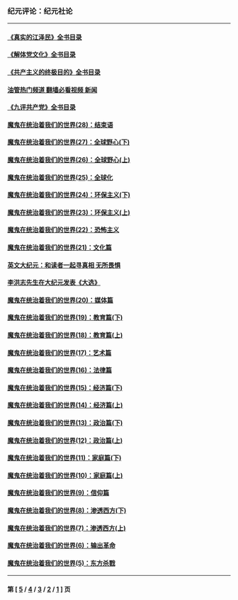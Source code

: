 ### 纪元评论：纪元社论
---
#### [《真实的江泽民》全书目录](../../pages/nsc422/n13721399.md?10250330) 
#### [《解体党文化》全书目录](../../pages/nsc422/n13721157.md?10250330) 
#### [《共产主义的终极目的》全书目录](../../pages/nsc422/n13721048.md?10250330) 
#### [油管热门频道 翻墙必看视频 新闻](ok?10250330)
#### [《九评共产党》全书目录](../../pages/nsc422/n13708085.md?10250330) 
#### [魔鬼在统治着我们的世界(28)：结束语](../../pages/nsc422/n10936246.md?10250330) 
#### [魔鬼在统治着我们的世界(27)：全球野心(下)](../../pages/nsc422/n10928319.md?10250330) 
#### [魔鬼在统治着我们的世界(26)：全球野心(上)](../../pages/nsc422/n10900318.md?10250330) 
#### [魔鬼在统治着我们的世界(25)：全球化](../../pages/nsc422/n10788205.md?10250330) 
#### [魔鬼在统治着我们的世界(24)：环保主义(下)](../../pages/nsc422/n10695307.md?10250330) 
#### [魔鬼在统治着我们的世界(23)：环保主义(上)](../../pages/nsc422/n10688613.md?10250330) 
#### [魔鬼在统治着我们的世界(22)：恐怖主义](../../pages/nsc422/n10614727.md?10250330) 
#### [魔鬼在统治着我们的世界(21)：文化篇](../../pages/nsc422/n10597706.md?10250330) 
#### [英文大纪元：和读者一起寻真相 无所畏惧](../../pages/nsc422/n12542027.md?10250330) 
#### [李洪志先生在大纪元发表《大选》](../../pages/nsc422/n12534746.md?10250330) 
#### [魔鬼在统治着我们的世界(20)：媒体篇](../../pages/nsc422/n10586579.md?10250330) 
#### [魔鬼在统治着我们的世界(19)：教育篇(下)](../../pages/nsc422/n10564808.md?10250330) 
#### [魔鬼在统治着我们的世界(18)：教育篇(上)](../../pages/nsc422/n10526970.md?10250330) 
#### [魔鬼在统治着我们的世界(17)：艺术篇](../../pages/nsc422/n10499093.md?10250330) 
#### [魔鬼在统治着我们的世界(16)：法律篇](../../pages/nsc422/n10485969.md?10250330) 
#### [魔鬼在统治着我们的世界(15)：经济篇(下)](../../pages/nsc422/n10469975.md?10250330) 
#### [魔鬼在统治着我们的世界(14)：经济篇(上)](../../pages/nsc422/n10457370.md?10250330) 
#### [魔鬼在统治着我们的世界(13)：政治篇(下)](../../pages/nsc422/n10448270.md?10250330) 
#### [魔鬼在统治着我们的世界(12)：政治篇(上)](../../pages/nsc422/n10444576.md?10250330) 
#### [魔鬼在统治着我们的世界(11)：家庭篇(下)](../../pages/nsc422/n10440961.md?10250330) 
#### [魔鬼在统治着我们的世界(10)：家庭篇(上)](../../pages/nsc422/n10435448.md?10250330) 
#### [魔鬼在统治着我们的世界(9)：信仰篇](../../pages/nsc422/n10432159.md?10250330) 
#### [魔鬼在统治着我们的世界(8)：渗透西方(下)](../../pages/nsc422/n10429603.md?10250330) 
#### [魔鬼在统治着我们的世界(7)：渗透西方(上)](../../pages/nsc422/n10426013.md?10250330) 
#### [魔鬼在统治着我们的世界(6)：输出革命](../../pages/nsc422/n10421536.md?10250330) 
#### [魔鬼在统治着我们的世界(5)：东方杀戮](../../pages/nsc422/n10417707.md?10250330) 

---
#### 第 [ [5](./5.md?10250330) / [4](./4.md?10250330) / [3](./3.md?10250330) / [2](./2.md?10250330) / [1](./1.md?10250330) ] 页
